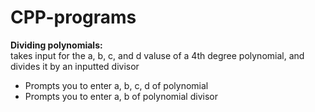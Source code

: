 # CPP-programs
**Dividing polynomials:**\
takes input for the a, b, c, and d valuse of a 4th degree polynomial, and divides it by an inputted divisor
- Prompts you to enter a, b, c, d of polynomial
- Prompts you to enter a, b of polynomial divisor
